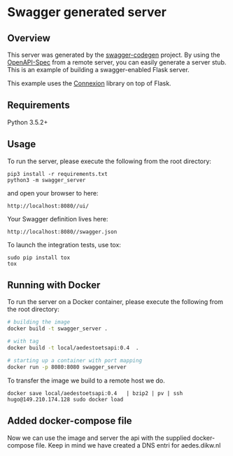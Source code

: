 # Swagger generated server

## Overview
This server was generated by the [swagger-codegen](https://github.com/swagger-api/swagger-codegen) project. By using the
[OpenAPI-Spec](https://github.com/swagger-api/swagger-core/wiki) from a remote server, you can easily generate a server stub.  This
is an example of building a swagger-enabled Flask server.

This example uses the [Connexion](https://github.com/zalando/connexion) library on top of Flask.

## Requirements
Python 3.5.2+

## Usage
To run the server, please execute the following from the root directory:

```
pip3 install -r requirements.txt
python3 -m swagger_server
```

and open your browser to here:

```
http://localhost:8080//ui/
```

Your Swagger definition lives here:

```
http://localhost:8080//swagger.json
```

To launch the integration tests, use tox:
```
sudo pip install tox
tox
```

## Running with Docker

To run the server on a Docker container, please execute the following from the root directory:

```bash
# building the image
docker build -t swagger_server .

# with tag
docker build -t local/aedestoetsapi:0.4  .

# starting up a container with port mapping
docker run -p 8080:8080 swagger_server
```


To transfer the image we build to a remote host we do.

```
docker save local/aedestoetsapi:0.4   | bzip2 | pv | ssh hugo@149.210.174.128 sudo docker load
```

## Added docker-compose file

Now we can use the image and server the api with the supplied docker-compose file.
Keep in mind we have created a DNS entri for aedes.dikw.nl

